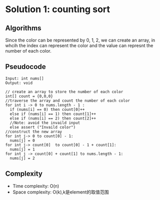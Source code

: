 # Solution 1: counting sort
## Algorithms
Since the color can be represented by 0, 1, 2, we can create an array, in whcih the index can represent the color and the value can represnt the number of each color.
## Pseudocode
```
Input: int nums[]
Output: void

// create an array to store the number of each color
int[] count = {0,0,0}
//traverse the array and count the number of each color
for int i -> 0 to nums.length - 1 :
  if (nums[i] == 0) then count[0]++
  else if (nums[i] == 1) then count[1]++
  else if (nums[i] == 2) then count[2]++
  //Note: avoid the invaild input
  else assert ("Invaild color")
//construct the new array 
for int j-> 0 to count[0] - 1:
  nums[j] = 0
for int j-> count[0]  to count[0] - 1 + count[1]:
  nums[j] = 1
for int j -> count[0] + count[1] to nums.length - 1:
  nums[j] = 2
```
## Complexity
- Time complexity: O(n)
- Space complexity: O(k),k是element的取值范围
